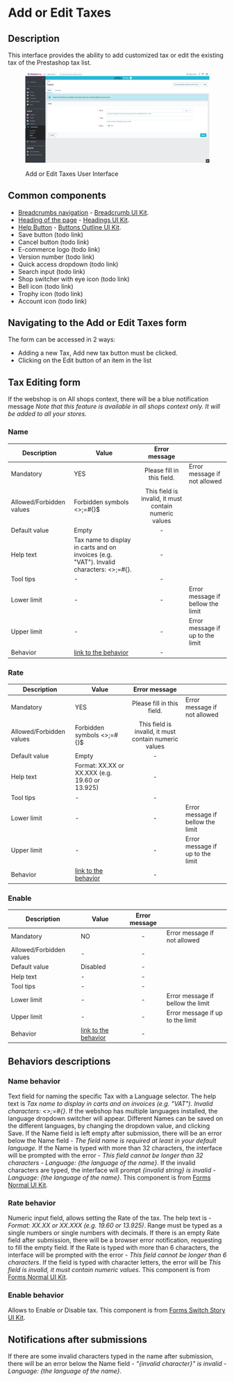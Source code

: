 # Add or Edit Taxes

## Description

This interface provides the ability to add customized tax or edit the existing tax of the Prestashop tax list.

<figure><img src="../../../../../../.gitbook/assets/image (8).png" alt="Add or Edit Taxes UI"><figcaption><p>Add or Edit Taxes User Interface</p></figcaption></figure>

## Common components <a href="#common-components" id="common-components"></a>

* [Breadcrumbs navigation](broken-reference) - [Breadcrumb UI Kit](https://build.prestashop.com/prestashop-ui-kit/?path=/story/breadcrumb--breadcrumb).
* [Heading of the page](broken-reference) - [Headings UI Kit](https://build.prestashop.com/prestashop-ui-kit/?path=/story/headings--headings).
* [Help Button](broken-reference) - [Buttons Outline UI Kit](https://build.prestashop.com/prestashop-ui-kit/?path=/story/buttons--outline).
* Save button (todo link)
* Cancel button (todo link)
* E-commerce logo (todo link)
* Version number (todo link)
* Quick access dropdown (todo link)
* Search input (todo link)
* Shop switcher with eye icon (todo link)
* Bell icon (todo link)
* Trophy icon (todo link)
* Account icon (todo link)

## Navigating to the Add or Edit Taxes form

The form can be accessed in 2 ways:

* Adding a new Tax, Add new tax button must be clicked.
* Clicking on the Edit button of an item in the list

## Tax Editing form

If the webshop is on All shops context, there will be a blue notification message _Note that this feature is available in all shops context only. It will be added to all your stores._

### **Name**&#x20;

<table><thead><tr><th>Description</th><th>Value</th><th align="center">Error message</th><th data-hidden></th></tr></thead><tbody><tr><td>Mandatory</td><td>YES</td><td align="center">Please fill in this field.</td><td>Error message if not allowed</td></tr><tr><td>Allowed/Forbidden values</td><td>Forbidden symbols &#x3C;>;=#{}$</td><td align="center">This field is invalid, it must contain numeric values</td><td></td></tr><tr><td>Default value</td><td>Empty</td><td align="center">-</td><td></td></tr><tr><td>Help text</td><td>Tax name to display in carts and on invoices (e.g. "VAT"). Invalid characters: &#x3C;>;=#{}.</td><td align="center">-</td><td></td></tr><tr><td>Tool tips</td><td>-</td><td align="center">-</td><td></td></tr><tr><td>Lower limit</td><td>-</td><td align="center">-</td><td>Error message if bellow the limit</td></tr><tr><td>Upper limit</td><td>-</td><td align="center">-</td><td>Error message if up to the limit</td></tr><tr><td>Behavior</td><td><a href="add-or-edit-taxes.md#name-behavior">link to the behavior</a></td><td align="center">-</td><td></td></tr></tbody></table>

### **Rate**

<table><thead><tr><th>Description</th><th>Value</th><th align="center">Error message</th><th data-hidden></th></tr></thead><tbody><tr><td>Mandatory</td><td>YES</td><td align="center">Please fill in this field.</td><td>Error message if not allowed</td></tr><tr><td>Allowed/Forbidden values</td><td>Forbidden symbols &#x3C;>;=#{}$</td><td align="center">This field is invalid, it must contain numeric values</td><td></td></tr><tr><td>Default value</td><td>Empty</td><td align="center">-</td><td></td></tr><tr><td>Help text</td><td>Format: XX.XX or XX.XXX (e.g. 19.60 or 13.925)</td><td align="center">-</td><td></td></tr><tr><td>Tool tips</td><td>-</td><td align="center">-</td><td></td></tr><tr><td>Lower limit</td><td>-</td><td align="center">-</td><td>Error message if bellow the limit</td></tr><tr><td>Upper limit</td><td>-</td><td align="center">-</td><td>Error message if up to the limit</td></tr><tr><td>Behavior</td><td><a href="add-or-edit-taxes.md#rate-behavior">link to the behavior</a></td><td align="center">-</td><td></td></tr></tbody></table>

### Enable

<table><thead><tr><th>Description</th><th>Value</th><th align="center">Error message</th><th data-hidden></th></tr></thead><tbody><tr><td>Mandatory</td><td>NO</td><td align="center">-</td><td>Error message if not allowed</td></tr><tr><td>Allowed/Forbidden values</td><td>-</td><td align="center">-</td><td></td></tr><tr><td>Default value</td><td>Disabled</td><td align="center">-</td><td></td></tr><tr><td>Help text</td><td>-</td><td align="center">-</td><td></td></tr><tr><td>Tool tips</td><td>-</td><td align="center">-</td><td></td></tr><tr><td>Lower limit</td><td>-</td><td align="center">-</td><td>Error message if bellow the limit</td></tr><tr><td>Upper limit</td><td>-</td><td align="center">-</td><td>Error message if up to the limit</td></tr><tr><td>Behavior</td><td><a href="add-or-edit-taxes.md#rate-behavior-1">link to the behavior</a></td><td align="center">-</td><td> </td></tr></tbody></table>

## Behaviors descriptions

### Name behavior

Text field for naming the specific Tax with a Language selector. The help text is _Tax name to display in carts and on invoices (e.g. "VAT"). Invalid characters: <>;=#{}_. If the webshop has multiple languages installed, the language dropdown switcher will appear. Different Names can be saved on the different languages, by changing the dropdown value, and clicking Save. If the Name field is left empty after submission, there will be an error below the Name field - _The field name is required at least in your default language._ If the Name is typed with more than 32 characters, the interface will be prompted with the error - _This field cannot be longer than 32 characters - Language: {the language of the name}_. If the invalid characters are typed, the interface will prompt _{invalid string} is invalid - Language: {the language of the name}_. This component is from [Forms Normal UI Kit](https://build.prestashop-project.org/prestashop-ui-kit/?path=/story/forms--normal).

### Rate behavior

Numeric input field, allows setting the Rate of the tax. The help text is - _Format: XX.XX or XX.XXX (e.g. 19.60 or 13.925)_. Range must be typed as a single numbers or single numbers with decimals. If there is an empty Rate field after submission, there will be a browser error notification, requesting to fill the empty field. If the Rate is typed with more than 6 characters, the interface will be prompted with the error - _This field cannot be longer than 6 characters_. If the field is typed with character letters, the error will be _This field is invalid, it must contain numeric values_. This component is from [Forms Normal UI Kit](https://build.prestashop-project.org/prestashop-ui-kit/?path=/story/forms--normal).

### Enable behavior

Allows to Enable or Disable tax. This component is from [Forms Switch Story UI Kit](https://build.prestashop-project.org/prestashop-ui-kit/?path=/story/forms--switch-story).

## Notifications after submissions

If there are some invalid characters typed in the name after submission, there will be an error below the Name field - _"{invalid character}" is invalid - Language: {the language of the name}_.
